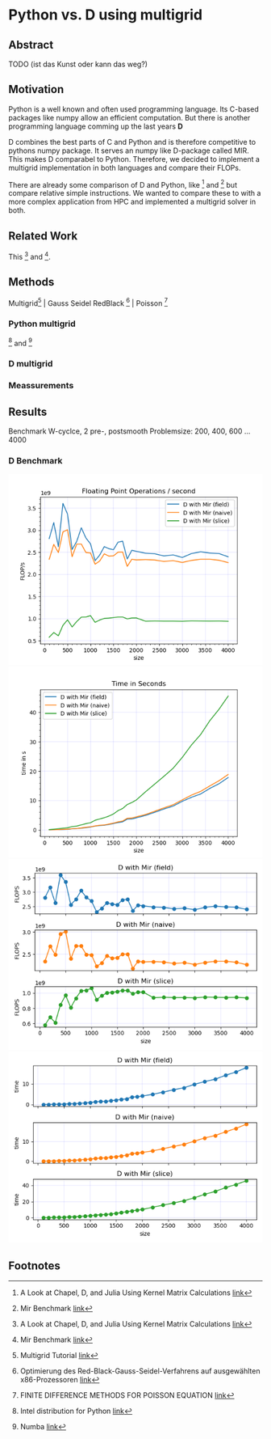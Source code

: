 # Python vs. D using multigrid

## Abstract
TODO (ist das Kunst oder kann das weg?)

## Motivation

Python is a well known and often used programming language. Its C-based packages like numpy allow an efficient computation.
But there is another programming language comming up the last years **D**

D combines the best parts of C and Python and is therefore competitive to pythons numpy package. It serves an numpy like D-package called MIR.
This makes D comparabel to Python. Therefore, we decided to implement a multigrid implementation in both languages and compare their FLOPs.

There are already some comparison of D and Python, like [^fn1] and [^fn2] but compare relative simple instructions.
We wanted to compare these to with a more complex application from HPC and implemented a multigrid solver in both.

## Related Work

This [^fn1] and [^fn2].

## Methods
Multigrid[^fn7] | Gauss Seidel RedBlack [^fn3] | Poisson [^fn4]
### Python multigrid
[^fn5] and [^fn6]
### D multigrid
### Meassurements

## Results

Benchmark W-cyclce, 2 pre-, postsmooth
Problemsize: 200, 400, 600 ... 4000

### D Benchmark

![](graphs/cip1e32109_flops.png?raw=true)
![](graphs/cip1e32109_time.png?raw=true)
![](graphs/cip1e32109_FLOPS_subplots.png?raw=true)
![](graphs/cip1e32109_time_subplots.png?raw=true)

## Footnotes

[^fn1]: A Look at Chapel, D, and Julia Using Kernel Matrix Calculations [link](https://dlang.org/blog/2020/06/03/a-look-at-chapel-d-and-julia-using-kernel-matrix-calculations/)
[^fn2]: Mir Benchmark [link](https://github.com/tastyminerals/mir_benchmarks)
[^fn3]: Optimierung des Red-Black-Gauss-Seidel-Verfahrens auf ausgewählten x86-Prozessoren [link](https://www10.cs.fau.de/publications/theses/2005/Stuermer_SA_2005.pdf)
[^fn4]: FINITE DIFFERENCE METHODS FOR POISSON EQUATION [link](https://www.math.uci.edu/~chenlong/226/FDM.pdf)
[^fn5]: Intel distribution for Python [link](https://software.intel.com/content/www/us/en/develop/tools/distribution-for-python.html)
[^fn6]: Numba [link](https://numba.pydata.org/)
[^fn7]: Multigrid Tutorial [link](https://www.math.ust.hk/~mawang/teaching/math532/mgtut.pdf)
